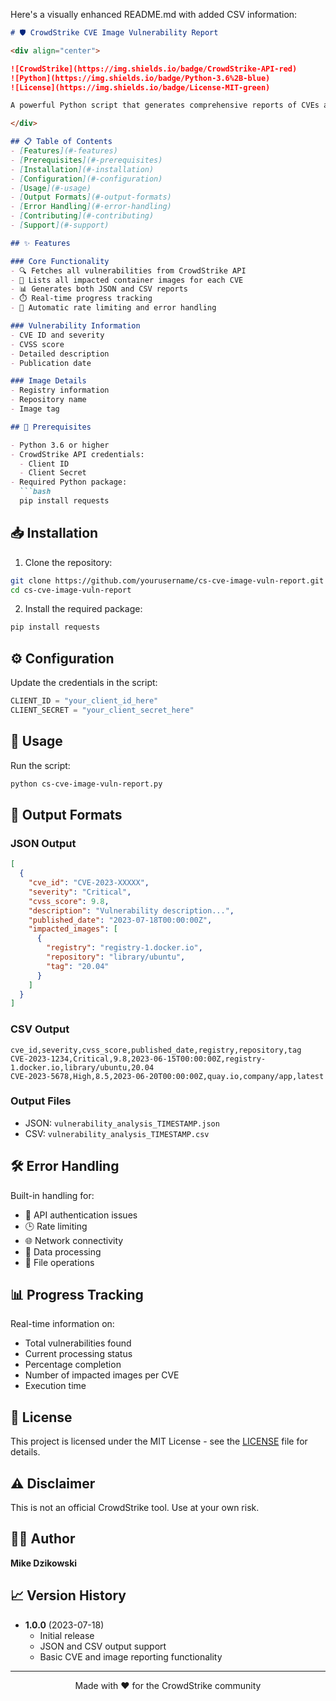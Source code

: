 Here's a visually enhanced README.md with added CSV information:

```markdown
# 🛡️ CrowdStrike CVE Image Vulnerability Report

<div align="center">

![CrowdStrike](https://img.shields.io/badge/CrowdStrike-API-red)
![Python](https://img.shields.io/badge/Python-3.6%2B-blue)
![License](https://img.shields.io/badge/License-MIT-green)

A powerful Python script that generates comprehensive reports of CVEs and their impacted container images using the CrowdStrike API.

</div>

## 📋 Table of Contents
- [Features](#-features)
- [Prerequisites](#-prerequisites)
- [Installation](#-installation)
- [Configuration](#-configuration)
- [Usage](#-usage)
- [Output Formats](#-output-formats)
- [Error Handling](#-error-handling)
- [Contributing](#-contributing)
- [Support](#-support)

## ✨ Features

### Core Functionality
- 🔍 Fetches all vulnerabilities from CrowdStrike API
- 🐳 Lists all impacted container images for each CVE
- 📊 Generates both JSON and CSV reports
- ⏱️ Real-time progress tracking
- 🔄 Automatic rate limiting and error handling

### Vulnerability Information
- CVE ID and severity
- CVSS score
- Detailed description
- Publication date

### Image Details
- Registry information
- Repository name
- Image tag

## 🔧 Prerequisites

- Python 3.6 or higher
- CrowdStrike API credentials:
  - Client ID
  - Client Secret
- Required Python package:
  ```bash
  pip install requests
  ```

## 📥 Installation

1. Clone the repository:
```bash
git clone https://github.com/yourusername/cs-cve-image-vuln-report.git
cd cs-cve-image-vuln-report
```

2. Install the required package:
```bash
pip install requests
```

## ⚙️ Configuration

Update the credentials in the script:

```python
CLIENT_ID = "your_client_id_here"
CLIENT_SECRET = "your_client_secret_here"
```

## 🚀 Usage

Run the script:
```bash
python cs-cve-image-vuln-report.py
```

## 📄 Output Formats

### JSON Output
```json
[
  {
    "cve_id": "CVE-2023-XXXXX",
    "severity": "Critical",
    "cvss_score": 9.8,
    "description": "Vulnerability description...",
    "published_date": "2023-07-18T00:00:00Z",
    "impacted_images": [
      {
        "registry": "registry-1.docker.io",
        "repository": "library/ubuntu",
        "tag": "20.04"
      }
    ]
  }
]
```

### CSV Output
```csv
cve_id,severity,cvss_score,published_date,registry,repository,tag
CVE-2023-1234,Critical,9.8,2023-06-15T00:00:00Z,registry-1.docker.io,library/ubuntu,20.04
CVE-2023-5678,High,8.5,2023-06-20T00:00:00Z,quay.io,company/app,latest
```

### Output Files
- JSON: `vulnerability_analysis_TIMESTAMP.json`
- CSV: `vulnerability_analysis_TIMESTAMP.csv`

## 🛠️ Error Handling

Built-in handling for:
- 🔑 API authentication issues
- 🕒 Rate limiting
- 🌐 Network connectivity
- 📝 Data processing
- 📄 File operations

## 📊 Progress Tracking

Real-time information on:
- Total vulnerabilities found
- Current processing status
- Percentage completion
- Number of impacted images per CVE
- Execution time

## 📝 License

This project is licensed under the MIT License - see the [LICENSE](LICENSE) file for details.

## ⚠️ Disclaimer

This is not an official CrowdStrike tool. Use at your own risk.

## 👨‍💻 Author

**Mike Dzikowski**

## 📈 Version History

- **1.0.0** (2023-07-18)
  - Initial release
  - JSON and CSV output support
  - Basic CVE and image reporting functionality

---

<div align="center">

Made with ❤️ for the CrowdStrike community

</div>
